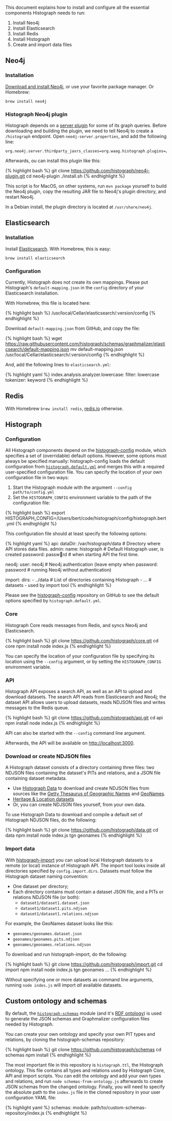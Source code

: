 ---
---

This document explains how to install and configure all the essential components Histograph needs to run:

  1. Install Neo4j
  2. Install Elasticsearch
  3. Install Redis
  4. Install Histograph
  5. Create and import data files

## Neo4j

### Installation

[Download and install Neo4j](http://neo4j.com/download/), or use your favorite package manager. Or Homebrew:

    brew install neo4j

### Histograph Neo4j plugin

Histograph depends on a [server plugin](https://github.com/histograph/neo4j-plugin) for some of its graph queries. Before downloading and building the plugin, we need to tell Neo4j to create a `/histograph` endpoint. Open `neo4j-server.properties`, and add the following line:

    org.neo4j.server.thirdparty_jaxrs_classes=org.waag.histograph.plugins=/histograph

Afterwards, ou can install this plugin like this:

{% highlight bash %}
git clone https://github.com/histograph/neo4j-plugin.git
cd neo4j-plugin
./install.sh
{% endhighlight %}

This script is for MacOS, on other systems, run `mvn package` yourself to build the Neo4j plugin, copy the resulting JAR file to Neo4j's plugin directory, and restart Neo4j.

In a Debian install, the plugin directory is located at `/usr/share/neo4j`.

## Elasticsearch

### Installation

Install [Elasticsearch](https://www.elastic.co/downloads/elasticsearch). With Homebrew, this is easy:

    brew install elasticsearch

### Configuration

Currently, Histograph does not create its own mappings. Please put Histograph's `default-mapping.json` in  the `config` directory of your Elasticsearch installation.

With Homebrew, this file is located here:

{% highlight bash %}
/usr/local/Cellar/elasticsearch/:version/config
{% endhighlight %}

Download `default-mapping.json` from GitHub, and copy the file:

{% highlight bash %}
wget https://raw.githubusercontent.com/histograph/schemas/graphmalizer/elasticsearch/default-mapping.json
mv default-mapping.json /usr/local/Cellar/elasticsearch/:version/config
{% endhighlight %}

And, add the following lines to `elasticsearch.yml`:

{% highlight yaml %}
index.analysis.analyzer.lowercase:
  filter: lowercase
  tokenizer: keyword
{% endhighlight %}

## Redis

With Homebrew `brew install redis`, [redis.io](http://redis.io/download) otherwise.

## Histograph

### Configuration

All Histograph components depend on the [histograph-config](https://github.com/histograph/config) module, which  specifies a set of (overridable) default options. However, some options must always be specified manually: histograph-config loads the default configuration from [`histograph.default.yml`](https://github.com/histograph/config/blob/master/histograph.default.yml) and merges this with a required user-specified configuration file. You can specify the location of your own configuration file in two ways:

1. Start the Histograph module with the argument `--config path/to/config.yml`
2. Set the `HISTOGRAPH_CONFIG` environment variable to the path of the configuration file:

{% highlight bash %}
export HISTOGRAPH_CONFIG=/Users/bert/code/histograph/config/histograph.bert.yml
{% endhighlight %}

This configuration file should at least specify the following options:

{% highlight yaml %}
api:
  dataDir: /var/histograph/data   # Directory where API stores data files.
  admin:
    name: histograph              # Default Histograph user, is created
    password: passw🚜rd           # when starting API the first time.

neo4j:
  user: neo4j                     # Neo4j authentication (leave empty when
  password: password              # running Neo4j without authentication)

import:
  dirs:
    - ../data                     # List of directories containing Histograph
    - ...                         # datasets - used by import tool
{% endhighlight %}

Please see the [histograph-config](https://github.com/histograph/config) repository on GitHub to see the default options specified by `histograph.default.yml`.

### Core

Histograph Core reads messages from Redis, and syncs Neo4j and Elasticsearch.

{% highlight bash %}
git clone https://github.com/histograph/core.git
cd core
npm install
node index.js
{% endhighlight %}

You can specify the location of your configuration file by specifying its location using the `--config` argument, or by setting the `HISTOGRAPH_CONFIG` environment variable.

### API

Histograph API exposes a search API, as well as an API to upload and download datasets. The search API reads from Elasticsearch and Neo4j; the dataset API allows users to upload datasets, reads NDJSON files and writes messages to the Redis queue.

{% highlight bash %}
git clone https://github.com/histograph/api.git
cd api
npm install
node index.js
{% endhighlight %}

API can also be started with the `--config` command line argument.

Afterwards, the API will be available on [http://localhost:3000](http://localhost:3000).

### Download or create NDJSON files

A Histograph dataset consists of a directory containing three files: two NDJSON files containing the dataset's PITs and relations, and a JSON file containing dataset metadata.

- Use [Histograph Data](https://github.com/histograph/data) to download and create NDJSON files from sources like the [Getty Thesaurus of Geographic Names](getty.edu/research/tools/vocabularies/tgn/) and [GeoNames](http://www.geonames.org/).
- [Heritage & Location datasets](https://github.com/erfgoed-en-locatie/data)
- Or, you can create NDJSON files yourself, from your own data.

To use Histograph Data to download and compile a default set of Histograph NDJSON files, do the following:

{% highlight bash %}
git clone https://github.com/histograph/data.git
cd data
npm install
node index.js tgn geonames
{% endhighlight %}

### Import data

With [histograph-import](https://github.com/histograph/import) you can upload local Histograph datasets to a remote (or local) instance of Histograph API. The import tool looks inside all directories specified by `config.import.dirs`. Datasets must follow the Histograph dataset naming convention:

- One dataset per directory;
- Each directory contains must contain a dataset JSON file, and a PITs or relations NDJSON file (or both):
  - `dataset1/dataset1.dataset.json`
  - `dataset1/dataset1.pits.ndjson`
  - `dataset1/dataset1.relations.ndjson`

For example, the GeoNames dataset looks like this:

  - `geonames/geonames.dataset.json`
  - `geonames/geonames.pits.ndjson`
  - `geonames/geonames.relations.ndjson`

To download and run histograph-import, do the following:

{% highlight bash %}
git clone https://github.com/histograph/import.git
cd import
npm install
node index.js tgn geonames ...
{% endhighlight %}

Without specifying one or more datasets as command line arguments, running `node indes.js` will import _all_ available datasets.

## Custom ontology and schemas

By default, the [`histograph-schemas`](https://github.com/histograph/schemas) module (and it's [RDF ontology](https://github.com/histograph/schemas/blob/master/ontology/histograph.ttl)) is used to generate the JSON schemas and Graphmalizer configuration files needed by Histograph.

You can create your own ontology and specify your own PIT types and relations, by cloning the histograph-schemas repository:

{% highlight bash %}
git clone https://github.com/histograph/schemas
cd schemas
npm install
{% endhighlight %}

The most important file in this repository is `histograph.ttl`, the Histograph ontology. This file contains all types and relations used by Histograph Core, API and import scripts. You can edit the ontology and add your own types and relations, and run `node schemas-from-ontology.js` afterwards to create JSON schemas from the changed ontology. Finally, you will need to specify the absolute path to the `index.js` file in the cloned repository in your user configuration YAML file:

{% highlight yaml %}
schemas:
  module: path/to/custom-schemas-repository/index.js
{% endhighlight %}